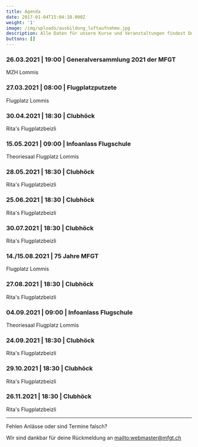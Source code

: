 ```yaml
---
title: Agenda
date: 2017-01-04T15:04:10.000Z
weight: '1'
image: /img/uploads/ausbildung_luftaufnahme.jpg
description: Alle Daten für unsere Kurse und Veranstaltungen findest Du in unserer Agenda.
buttons: []
---
```

### 26.03.2021 | 19:00 | Generalversammlung 2021 der MFGT

MZH Lommis

### 27.03.2021 | 08:00 | Flugplatzputzete

Flugplatz Lommis

### 30.04.2021 | 18:30 | Clubhöck

Rita's Flugplatzbeizli

### 15.05.2021 | 09:00 | Infoanlass Flugschule

Theoriesaal Flugplatz Lommis

### 28.05.2021 | 18:30 | Clubhöck

Rita's Flugplatzbeizli

### 25.06.2021 | 18:30 | Clubhöck

Rita's Flugplatzbeizli

### 30.07.2021 | 18:30 | Clubhöck

Rita's Flugplatzbeizli

### 14./15.08.2021 | 75 Jahre MFGT

Flugplatz Lommis

### 27.08.2021 | 18:30 | Clubhöck

Rita's Flugplatzbeizli

### 04.09.2021 | 09:00 | Infoanlass Flugschule

Theoriesaal Flugplatz Lommis

### 24.09.2021 | 18:30 | Clubhöck

Rita's Flugplatzbeizli

### 29.10.2021 | 18:30 | Clubhöck

Rita's Flugplatzbeizli

### 26.11.2021 | 18:30 | Clubhöck

Rita's Flugplatzbeizli

<hr>

Fehlen Anlässe oder sind Termine falsch?

Wir sind dankbar für deine Rückmeldung an <mailto:webmaster@mfgt.ch>
